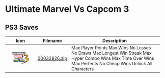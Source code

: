 # Ultimate Marvel Vs Capcom 3

## PS3 Saves

| Icon | Filename | Description |
|------|----------|-------------|
| ![Ultimate Marvel Vs Capcom 3](ICON0.PNG) | [00033926.zip](00033926.zip) | Max Player Points Max Wins No Losses No Draws Max Longest Win Streak Max Hyper Combo Wins Max Time Over Wins Max Perfects No Cheap Wins Unlock All Characters |
